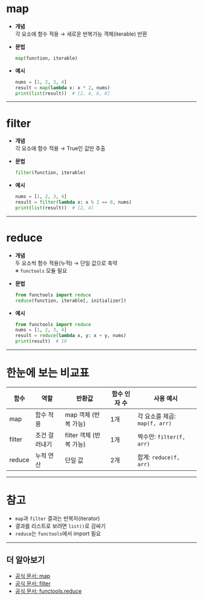 
# map

- **개념**  
  각 요소에 함수 적용 → 새로운 반복가능 객체(iterable) 반환

- **문법**  
  ```python
  map(function, iterable)
  ```

- **예시**  
  ```python
  nums = [1, 2, 3, 4]
  result = map(lambda x: x * 2, nums)
  print(list(result))  # [2, 4, 6, 8]
  ```

---

# filter

- **개념**  
  각 요소에 함수 적용 → True인 값만 추출

- **문법**  
  ```python
  filter(function, iterable)
  ```

- **예시**  
  ```python
  nums = [1, 2, 3, 4]
  result = filter(lambda x: x % 2 == 0, nums)
  print(list(result))  # [2, 4]
  ```

---

# reduce

- **개념**  
  두 요소씩 함수 적용(누적) → 단일 값으로 축약  
  ※ `functools` 모듈 필요

- **문법**  
  ```python
  from functools import reduce
  reduce(function, iterable[, initializer])
  ```

- **예시**  
  ```python
  from functools import reduce
  nums = [1, 2, 3, 4]
  result = reduce(lambda x, y: x + y, nums)
  print(result)  # 10
  ```

---

# 한눈에 보는 비교표

| 함수    | 역할            | 반환값                  | 함수 인자 수 | 사용 예시                       |
| ------- | --------------- | ---------------------- | ----------- | ------------------------------- |
| map     | 함수 적용       | map 객체 (반복 가능)    | 1개         | 각 요소를 제곱: `map(f, arr)`    |
| filter  | 조건 걸러내기   | filter 객체 (반복 가능) | 1개         | 짝수만: `filter(f, arr)`        |
| reduce  | 누적 연산       | 단일 값                 | 2개         | 합계: `reduce(f, arr)`          |

---

# 참고

- `map`과 `filter` 결과는 반복자(iterator)  
- 결과를 리스트로 보려면 `list()`로 감싸기  
- `reduce`는 `functools`에서 import 필요

---

## 더 알아보기

- [공식 문서: map](https://docs.python.org/3/library/functions.html#map)
- [공식 문서: filter](https://docs.python.org/3/library/functions.html#filter)
- [공식 문서: functools.reduce](https://docs.python.org/3/library/functools.html#functools.reduce)

<br>
